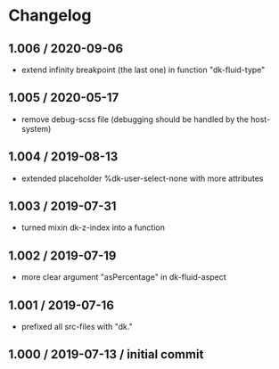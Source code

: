 # Changelog

## 1.006 / 2020-09-06
 - extend infinity breakpoint (the last one) in function "dk-fluid-type"

## 1.005 / 2020-05-17
 - remove debug-scss file (debugging should be handled by the host-system)

## 1.004 / 2019-08-13
 - extended placeholder %dk-user-select-none with more attributes

## 1.003 / 2019-07-31
  - turned mixin dk-z-index into a function

## 1.002 / 2019-07-19
  - more clear argument "asPercentage" in dk-fluid-aspect

## 1.001 / 2019-07-16
  - prefixed all src-files with "dk."

## 1.000 / 2019-07-13 / initial commit
